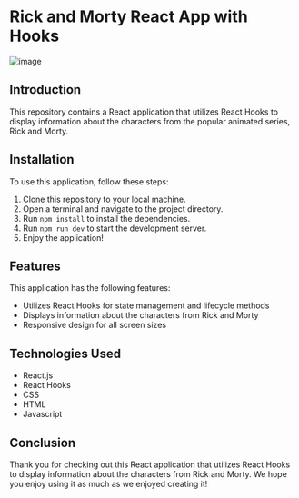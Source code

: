 # Rick and Morty React App with Hooks

![image](https://user-images.githubusercontent.com/115187369/234384595-d01b6e9b-e49a-4970-a305-87c0105ad458.png)

## Introduction
This repository contains a React application that utilizes React Hooks to display information about the characters from the popular animated series, Rick and Morty.

## Installation
 To use this application, follow these steps:

1. Clone this repository to your local machine.
2. Open a terminal and navigate to the project directory.
3. Run `npm install` to install the dependencies.
4. Run `npm run dev` to start the development server.
5. Enjoy the application!

## Features

This application has the following features:

- Utilizes React Hooks for state management and lifecycle methods
- Displays information about the characters from Rick and Morty
- Responsive design for all screen sizes

## Technologies Used
- React.js
- React Hooks
- CSS
- HTML
- Javascript

## Conclusion
Thank you for checking out this React application that utilizes React Hooks to display information about the characters from Rick and Morty. We hope you enjoy using it as much as we enjoyed creating it!




